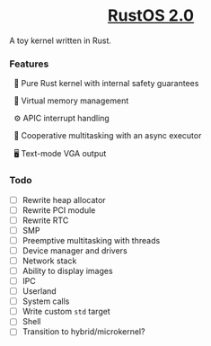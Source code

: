 <h1 style="text-align: center"><u>RustOS 2.0</u></h1>

A toy kernel written in Rust.

### Features

&nbsp;&nbsp;🦀 Pure Rust kernel with internal safety guarantees

&nbsp;&nbsp;🧮 Virtual memory management

&nbsp;&nbsp;⚙️ APIC interrupt handling

&nbsp;&nbsp;🔄 Cooperative multitasking with an async executor

&nbsp;&nbsp;🖥️ Text-mode VGA output

### Todo

- [ ] Rewrite heap allocator
- [ ] Rewrite PCI module
- [ ] Rewrite RTC
- [ ] SMP
- [ ] Preemptive multitasking with threads
- [ ] Device manager and drivers
- [ ] Network stack
- [ ] Ability to display images
- [ ] IPC
- [ ] Userland
- [ ] System calls
- [ ] Write custom `std` target
- [ ] Shell
- [ ] Transition to hybrid/microkernel?